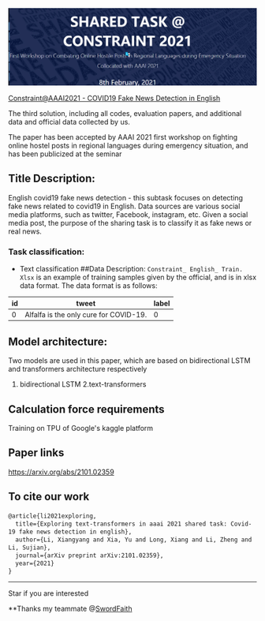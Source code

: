 
<div align=center>
<img src="background.png" alt="background"/>
</div>

[Constraint@AAAI2021 - COVID19 Fake News Detection in English](https://competitions.codalab.org/competitions/26655)

The third solution, including all codes, evaluation papers, and additional data and official data collected by us.

The paper has been accepted by AAAI 2021 first workshop on fighting online hostel posts in regional languages during emergency situation, and has been publicized at the seminar

## Title Description:
English covid19 fake news detection - this subtask focuses on detecting fake news related to covid19 in English. Data sources are various social media platforms, such as twitter, Facebook, instagram, etc. Given a social media post, the purpose of the sharing task is to classify it as fake news or real news.

### Task classification:

* Text classification
##Data Description:
`Constraint_ English_ Train. Xlsx` is an example of training samples given by the official, and is in xlsx data format. The data format is as follows:

|id|tweet|label|
|---|---|---|
|0|Alfalfa is the only cure for COVID-19.	|0|

## Model architecture:
Two models are used in this paper, which are based on bidirectional LSTM and transformers architecture respectively
1. bidirectional LSTM
2.text-transformers
## Calculation force requirements
Training on TPU of Google's kaggle platform
## Paper links
https://arxiv.org/abs/2101.02359


## To cite our work
```
@article{li2021exploring,
  title={Exploring text-transformers in aaai 2021 shared task: Covid-19 fake news detection in english},
  author={Li, Xiangyang and Xia, Yu and Long, Xiang and Li, Zheng and Li, Sujian},
  journal={arXiv preprint arXiv:2101.02359},
  year={2021}
}
```

------------------

Star if you are interested

**Thanks my teammate @[SwordFaith](https://github.com/SwordFaith)
